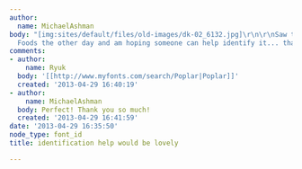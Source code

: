 ```yaml
---
author:
  name: MichaelAshman
body: "[img:sites/default/files/old-images/dk-02_6132.jpg]\r\n\r\nSaw this at Whole
  Foods the other day and am hoping someone can help identify it... thanks so much"
comments:
- author:
    name: Ryuk
  body: '[[http://www.myfonts.com/search/Poplar|Poplar]]'
  created: '2013-04-29 16:40:19'
- author:
    name: MichaelAshman
  body: Perfect! Thank you so much!
  created: '2013-04-29 16:41:59'
date: '2013-04-29 16:35:50'
node_type: font_id
title: identification help would be lovely

---
```

